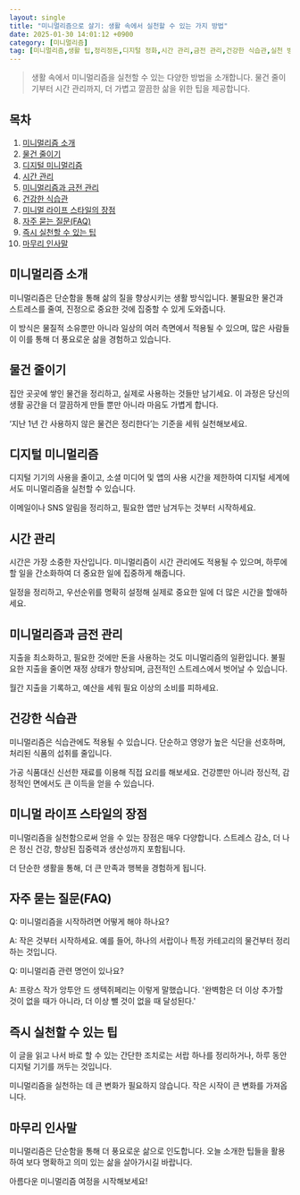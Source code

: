 ```yaml
---
layout: single
title: "미니멀리즘으로 살기: 생활 속에서 실천할 수 있는 가지 방법"
date: 2025-01-30 14:01:12 +0900
category: [미니멀리즘]
tag: [미니멀리즘,생활 팁,정리정돈,디지털 정화,시간 관리,금전 관리,건강한 식습관,실천 방법]
---
```

  
> 생활 속에서 미니멀리즘을 실천할 수 있는 다양한 방법을 소개합니다. 물건 줄이기부터 시간 관리까지, 더 가볍고 깔끔한 삶을 위한 팁을 제공합니다.

## 목차
1. [미니멀리즘 소개](#미니멀리즘-소개)
2. [물건 줄이기](#물건-줄이기)
3. [디지털 미니멀리즘](#디지털-미니멀리즘)
4. [시간 관리](#시간-관리)
5. [미니멀리즘과 금전 관리](#미니멀리즘과-금전-관리)
6. [건강한 식습관](#건강한-식습관)
7. [미니멀 라이프 스타일의 장점](#미니멀-라이프-스타일의-장점)
8. [자주 묻는 질문(FAQ)](#자주-묻는-질문faq)
9. [즉시 실천할 수 있는 팁](#즉시-실천할-수-있는-팁)
10. [마무리 인사말](#마무리-인사말)

## 미니멀리즘 소개

미니멀리즘은 단순함을 통해 삶의 질을 향상시키는 생활 방식입니다. 불필요한 물건과 스트레스를 줄여, 진정으로 중요한 것에 집중할 수 있게 도와줍니다.


이 방식은 물질적 소유뿐만 아니라 일상의 여러 측면에서 적용될 수 있으며, 많은 사람들이 이를 통해 더 풍요로운 삶을 경험하고 있습니다.



## 물건 줄이기

집안 곳곳에 쌓인 물건을 정리하고, 실제로 사용하는 것들만 남기세요. 이 과정은 당신의 생활 공간을 더 깔끔하게 만들 뿐만 아니라 마음도 가볍게 합니다.


‘지난 1년 간 사용하지 않은 물건은 정리한다’는 기준을 세워 실천해보세요.



## 디지털 미니멀리즘

디지털 기기의 사용을 줄이고, 소셜 미디어 및 앱의 사용 시간을 제한하여 디지털 세계에서도 미니멀리즘을 실천할 수 있습니다.


이메일이나 SNS 알림을 정리하고, 필요한 앱만 남겨두는 것부터 시작하세요.



## 시간 관리

시간은 가장 소중한 자산입니다. 미니멀리즘이 시간 관리에도 적용될 수 있으며, 하루에 할 일을 간소화하여 더 중요한 일에 집중하게 해줍니다.


일정을 정리하고, 우선순위를 명확히 설정해 실제로 중요한 일에 더 많은 시간을 할애하세요.



## 미니멀리즘과 금전 관리

지출을 최소화하고, 필요한 것에만 돈을 사용하는 것도 미니멀리즘의 일환입니다. 불필요한 지출을 줄이면 재정 상태가 향상되며, 금전적인 스트레스에서 벗어날 수 있습니다.


월간 지출을 기록하고, 예산을 세워 필요 이상의 소비를 피하세요.



## 건강한 식습관

미니멀리즘은 식습관에도 적용될 수 있습니다. 단순하고 영양가 높은 식단을 선호하며, 처리된 식품의 섭취를 줄입니다.


가공 식품대신 신선한 재료를 이용해 직접 요리를 해보세요. 건강뿐만 아니라 정신적, 감정적인 면에서도 큰 이득을 얻을 수 있습니다.



## 미니멀 라이프 스타일의 장점

미니멀리즘을 실천함으로써 얻을 수 있는 장점은 매우 다양합니다. 스트레스 감소, 더 나은 정신 건강, 향상된 집중력과 생산성까지 포함됩니다.


더 단순한 생활을 통해, 더 큰 만족과 행복을 경험하게 됩니다.



## 자주 묻는 질문(FAQ)

Q: 미니멀리즘을 시작하려면 어떻게 해야 하나요?


A: 작은 것부터 시작하세요. 예를 들어, 하나의 서랍이나 특정 카테고리의 물건부터 정리하는 것입니다.


Q: 미니멀리즘 관련 명언이 있나요?


A: 프랑스 작가 앙투안 드 생텍쥐페리는 이렇게 말했습니다. '완벽함은 더 이상 추가할 것이 없을 때가 아니라, 더 이상 뺄 것이 없을 때 달성된다.'



## 즉시 실천할 수 있는 팁

이 글을 읽고 나서 바로 할 수 있는 간단한 조치로는 서랍 하나를 정리하거나, 하루 동안 디지털 기기를 꺼두는 것입니다.


미니멀리즘을 실천하는 데 큰 변화가 필요하지 않습니다. 작은 시작이 큰 변화를 가져옵니다.



## 마무리 인사말

미니멀리즘은 단순함을 통해 더 풍요로운 삶으로 인도합니다. 오늘 소개한 팁들을 활용하여 보다 명확하고 의미 있는 삶을 살아가시길 바랍니다.


아름다운 미니멀리즘 여정을 시작해보세요!

